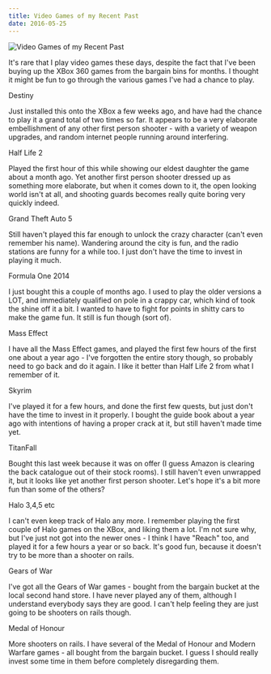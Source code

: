 ```yaml
---
title: Video Games of my Recent Past
date: 2016-05-25
---
```


![Video Games of my Recent Past](https://source.unsplash.com/03UCoidYvXw/1600x900)

It's rare that I play video games these days, despite the fact that I've been buying up the XBox 360 games from the bargain bins for months. I thought it might be fun to go through the various games I've had a chance to play.

Destiny

Just installed this onto the XBox a few weeks ago, and have had the chance to play it a grand total of two times so far. It appears to be a very elaborate embellishment of any other first person shooter - with a variety of weapon upgrades, and random internet people running around interfering.

Half Life 2

Played the first hour of this while showing our eldest daughter the game about a month ago. Yet another first person shooter dressed up as something more elaborate, but when it comes down to it, the open looking world isn't at all, and shooting guards becomes really quite boring very quickly indeed.

Grand Theft Auto 5

Still haven't played this far enough to unlock the crazy character (can't even remember his name). Wandering around the city is fun, and the radio stations are funny for a while too. I just don't have the time to invest in playing it much.

Formula One 2014

I just bought this a couple of months ago. I used to play the older versions a LOT, and immediately qualified on pole in a crappy car, which kind of took the shine off it a bit. I wanted to have to fight for points in shitty cars to make the game fun. It still is fun though (sort of).

Mass Effect

I have all the Mass Effect games, and played the first few hours of the first one about a year ago - I've forgotten the entire story though, so probably need to go back and do it again. I like it better than Half Life 2 from what I remember of it.

Skyrim

I've played it for a few hours, and done the first few quests, but just don't have the time to invest in it properly. I bought the guide book about a year ago with intentions of having a proper crack at it, but still haven't made time yet.

TitanFall

Bought this last week because it was on offer (I guess Amazon is clearing the back catalogue out of their stock rooms). I still haven't even unwrapped it, but it looks like yet another first person shooter. Let's hope it's a bit more fun than some of the others?

Halo 3,4,5 etc

I can't even keep track of Halo any more. I remember playing the first couple of Halo games on the XBox, and liking them a lot. I'm not sure why, but I've just not got into the newer ones - I think I have "Reach" too, and played it for a few hours a year or so back. It's good fun, because it doesn't try to be more than a shooter on rails.

Gears of War

I've got all the Gears of War games - bought from the bargain bucket at the local second hand store. I have never played any of them, although I understand everybody says they are good. I can't help feeling they are just going to be shooters on rails though.

Medal of Honour

More shooters on rails. I have several of the Medal of Honour and Modern Warfare games - all bought from the bargain bucket. I guess I should really invest some time in them before completely disregarding them.